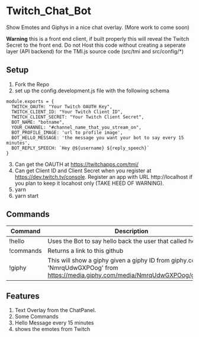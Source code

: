 # Twitch_Chat_Bot
Show Emotes and Giphys in a nice chat overlay. (More work to come soon)

**Warning** this is a front end client, if built properly this will reveal the Twitch Secret to the front end. Do not Host this code without creating a seperate layer (API backend) for the TMI.js source code (src/tmi and src/config/*)

## Setup
1. Fork the Repo
2. set up the config.development.js file with the following schema
```
module.exports = {
  TWITCH_OAUTH: "Your Twitch OAUTH Key",
  TWITCH_CLIENT_ID: "Your Twitch Client ID",
  TWITCH_CLIENT_SECRET: "Your Twitch Client Secret",
  BOT_NAME: "botname",
  YOUR_CHANNEL: "#channel_name_that_you_stream_on",
  BOT_PROFILE_IMAGE: 'url to profile image',
  BOT_HELLO_MESSAGE: 'the message you want your bot to say every 15 minutes',
  BOT_REPLY_SPEECH: `Hey @${username} ${reply_speech}`
}
```
3. Can get the OAUTH at https://twitchapps.com/tmi/
4. Can get Client ID and Client Secret when you register at https://dev.twitch.tv/console.  Register an app with URL http://localhost if you plan to keep it locahost only (TAKE HEED OF WARNING).
3. yarn 
4. yarn start


## Commands
| Command | Description |
| ----------- | ----------- |
| !hello | Uses the Bot to say hello back the user that called hello |
| !commands | Returns a link to this github |
| !giphy | This will show a giphy given a giphy ID from giphy.com  IE: 'NmrqUdwGXPOog' from https://media.giphy.com/media/NmrqUdwGXPOog/giphy.gif |

## Features
1. Text Overlay from the ChatPanel.
2. Some Commands
3. Hello Message every 15 minutes
4. shows the emotes from Twitch

